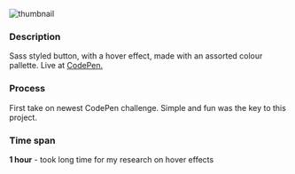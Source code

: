 ![thumbnail](https://github.com/ann-dev/codepen-projects/blob/master/c01-peach-beach/thumbnail.png "Peach Challenge")
### Description
Sass styled button, with a hover effect, made with an assorted colour pallette. Live at [CodePen.](https://codepen.io/merkund/pen/EGpOEr)

### Process
First take on newest CodePen challenge. Simple and fun was the key to this project. 

### Time span
**1 hour** - took long time for my research on hover effects
